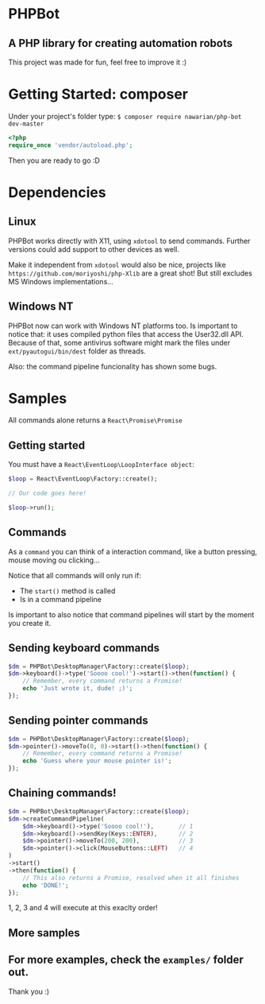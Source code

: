 # PHPBot
A PHP library for creating automation robots
--------------

This project was made for fun, feel free
to improve it :)

# Getting Started: composer
Under your project's folder type:
`$ composer require nawarian/php-bot dev-master`

```php
<?php
require_once 'vendor/autoload.php';
```

Then you are ready to go :D

# Dependencies

## Linux
PHPBot works directly with X11, using `xdotool` to
send commands. Further versions could add support to
other devices as well.

Make it independent from `xdotool` would also be nice,
projects like `https://github.com/moriyoshi/php-Xlib` are
a great shot! But still excludes MS Windows implementations...

## Windows NT
PHPBot now can work with Windows NT platforms too.
Is important to notice that: it uses compiled python files that
access the User32.dll API. Because of that, some antivirus software
might mark the files under `ext/pyautogui/bin/dest` folder as threads.

Also: the command pipeline funcionality has shown some bugs.

# Samples

All commands alone returns a `React\Promise\Promise`

## Getting started

You must have a `React\EventLoop\LoopInterface object`:

```php
$loop = React\EventLoop\Factory::create();

// Our code goes here!

$loop->run();

```

## Commands

As a `command` you can think of a interaction command, like a
button pressing, mouse moving ou clicking...

Notice that all commands will only run if:
- The `start()` method is called
- Is in a command pipeline

Is important to also notice that command pipelines will start
by the moment you create it.

## Sending keyboard commands

```php
$dm = PHPBot\DesktopManager\Factory::create($loop);
$dm->keyboard()->type('Soooo cool!')->start()->then(function() {
    // Remember, every command returns a Promise!
    echo 'Just wrote it, dude! ;)';
});
```

## Sending pointer commands
```php
$dm = PHPBot\DesktopManager\Factory::create($loop);
$dm->pointer()->moveTo(0, 0)->start()->then(function() {
    // Remember, every command returns a Promise!
    echo 'Guess where your mouse pointer is!';
});
```

## Chaining commands!
```php
$dm = PHPBot\DesktopManager\Factory::create($loop);
$dm->createCommandPipeline(
    $dm->keyboard()->type('Soooo cool!'),       // 1
    $dm->keyboard()->sendKey(Keys::ENTER),      // 2
    $dm->pointer()->moveTo(200, 200),           // 3
    $dm->pointer()->click(MouseButtons::LEFT)   // 4
)
->start()
->then(function() {
    // This also returns a Promise, resolved when it all finishes
    echo 'DONE!';
});
```
1, 2, 3 and 4 will execute at this exaclty order!

## More samples

For more examples, check the `examples/` folder out.
--------------

Thank you :)